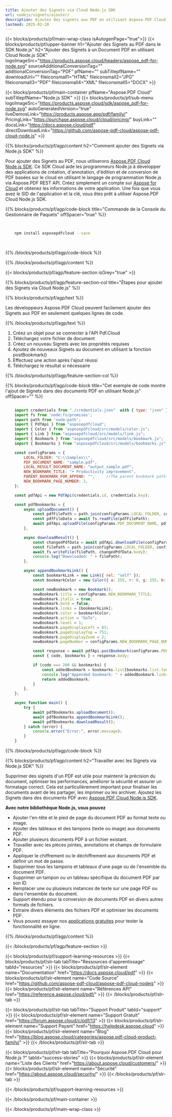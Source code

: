 ```yaml
---
title: Ajouter des Signets via Cloud Node.js SDK
url: nodejs/signets/ajouter/
description: Ajoutez des signets aux PDF en utilisant Aspose.PDF Cloud SDK pour Node.js. Activez la navigation et la structure dans les documents.
lastmod: 2025-02-20
---
```


{{< blocks/products/pf/main-wrap-class isAutogenPage="true">}}
{{< blocks/products/pf/upper-banner h1="Ajouter des Signets au PDF dans le SDK Node.js" h2="Ajouter des Signets à un Document PDF en utilisant Cloud Node.js SDK" logoImageSrc="https://products.aspose.cloud/headers/aspose_pdf-for-node.svg" sourceAdditionalConversionTag="" additionalConversionTag="PDF" pfName="" subTitlepfName="" downloadUrl="" fileiconsmall1="HTML" fileiconsmall2="JPG" fileiconsmall3="PDF" fileiconsmall4="XML" fileiconsmall5="DOCX" >}}

{{< blocks/products/pf/main-container pfName="Aspose.PDF Cloud" subTitlepfName="Node.js SDK" >}}
{{< blocks/products/pf/sub-menu logoImageSrc="https://products.aspose.cloud/sdk/aspose_pdf-for-node.svg"
autoGeneratedVersion="true"
liveDemosLink="https://products.aspose.app/pdf/family/" PricingLink="https://purchase.aspose.cloud/cloud/pricing/" buyLink="" docsLink="https://docs.aspose.cloud/pdf"  directDownloadLink="https://github.com/aspose-pdf-cloud/aspose-pdf-cloud-node.js" >}}

{{% blocks/products/pf/agp/content h2="Comment ajouter des Signets via Node.js SDK" %}}

Pour ajouter des Signets au PDF, nous utiliserons
[Aspose.PDF Cloud Node.js SDK](https://products.aspose.cloud/pdf/nodejs/). Ce SDK Cloud aide les programmeurs Node.js à développer des applications de création, d'annotation, d'édition et de conversion de PDF basées sur le cloud en utilisant le langage de programmation Node.js via Aspose.PDF REST API. Créez simplement un compte sur [Aspose for Cloud](https://dashboard.aspose.cloud/#/apps) et obtenez les informations de votre application. Une fois que vous avez le SID de l'application et la clé, vous êtes prêt à utiliser Aspose.PDF Cloud Node.js SDK.

{{% blocks/products/pf/agp/code-block title="Commande de la Console du Gestionnaire de Paquets" offSpacer="true" %}}

```bash

     
    npm install asposepdfcloud --save
     
     

```

{{% /blocks/products/pf/agp/code-block %}}

{{% /blocks/products/pf/agp/content %}}

{{< blocks/products/pf/agp/feature-section isGrey="true" >}}

{{% blocks/products/pf/agp/feature-section-col title="Étapes pour ajouter des Signets via Cloud Node.js" %}}

{{% blocks/products/pf/agp/text %}}

Les développeurs Aspose.PDF Cloud peuvent facilement ajouter des Signets aux PDF en seulement quelques lignes de code.

{{% /blocks/products/pf/agp/text %}}

1. Créez un objet pour se connecter à l'API Pdf.Cloud
1. Téléchargez votre fichier de document
1. Créez un nouveau Signets avec les propriétés requises
1. Ajoutez de nouveaux Signets au document en utilisant la fonction postBookmark()
1. Effectuez une action après l'ajout réussi
1. Téléchargez le résultat si nécessaire

{{% /blocks/products/pf/agp/feature-section-col %}}


{{% blocks/products/pf/agp/code-block title="Cet exemple de code montre l'ajout de Signets dans des documents PDF en utilisant Node.js" offSpacer="" %}}

```js

    import credentials from "./credentials.json"  with { type: "json" }; // json-file in this format: { "id": "*****", "key": "*******" }
    import fs from 'node:fs/promises';
    import path from 'node:path';
    import { PdfApi } from "asposepdfcloud";
    import { Color } from "asposepdfcloud/src/models/color.js";
    import { Link } from "asposepdfcloud/src/models/link.js";
    import { Bookmark } from "asposepdfcloud/src/models/bookmark.js";
    import { Bookmarks } from "asposepdfcloud/src/models/bookmarks.js";

    const configParams = {
        LOCAL_FOLDER: "C:\\Samples\\",
        PDF_DOCUMENT_NAME: "sample.pdf",
        LOCAL_RESULT_DOCUMENT_NAME: "output_sample.pdf",
        NEW_BOOKMARK_TITLE: "• Productivity improvement",
        PARENT_BOOKMARK_FOR_APPEND: "",     //The parent bookmark path. Specify an empty string when adding a bookmark to the root.
        NEW_BOOKMARK_PAGE_NUMBER: 2,
    };

    const pdfApi = new PdfApi(credentials.id, credentials.key);

    const pdfBookmarks = {
        async uploadDocument() {
            const pdfFilePath = path.join(configParams.LOCAL_FOLDER, configParams.PDF_DOCUMENT_NAME);
            const pdfFileData = await fs.readFile(pdfFilePath);
            await pdfApi.uploadFile(configParams.PDF_DOCUMENT_NAME, pdfFileData);
        },

        async downloadResult() {
            const changedPdfData = await pdfApi.downloadFile(configParams.PDF_DOCUMENT_NAME);
            const filePath = path.join(configParams.LOCAL_FOLDER, configParams.LOCAL_RESULT_DOCUMENT_NAME);
            await fs.writeFile(filePath, changedPdfData.body);
            console.log("Downloaded: " + filePath);
        },

        async appendBookmarkLink() {
            const bookmarkLink = new Link({ rel: "self" });
            const bookmarkColor = new Color({ a: 255, r: 0, g: 255, b: 0 });

            const newBookmark = new Bookmark();
            newBookmark.title = configParams.NEW_BOOKMARK_TITLE;
            newBookmark.italic = true;
            newBookmark.bold = false;
            newBookmark.links = [bookmarkLink];
            newBookmark.color = bookmarkColor;
            newBookmark.action = "GoTo";
            newBookmark.level = 1;
            newBookmark.pageDisplayLeft = 83;
            newBookmark.pageDisplayTop = 751;
            newBookmark.pageDisplayZoom = 2;
            newBookmark.pageNumber = configParams.NEW_BOOKMARK_PAGE_NUMBER;

            const response = await pdfApi.postBookmark(configParams.PDF_DOCUMENT_NAME, configParams.PARENT_BOOKMARK_FOR_APPEND, [newBookmark]);
            const { code, bookmarks } = response.body;

            if (code === 200 && bookmarks) {
                const addedBookmark = bookmarks.list[bookmarks.list.length - 1];
                console.log("Appended bookmark: " + addedBookmark.links[0].href + " => " + addedBookmark.title);
                return addedBookmark;
            }
        },
    };

    async function main() {
        try {
            await pdfBookmarks.uploadDocument();
            await pdfBookmarks.appendBookmarkLink();
            await pdfBookmarks.downloadResult();
        } catch (error) {
            console.error("Error:", error.message);
        }
    }
```

{{% /blocks/products/pf/agp/code-block %}}

{{% blocks/products/pf/agp/content h2="Travailler avec les Signets via Node.js SDK" %}}

Supprimer des signets d'un PDF est utile pour maintenir la précision du document, optimiser les performances, améliorer la sécurité et assurer un formatage correct. Cela est particulièrement important pour finaliser les documents avant de les partager, les imprimer ou les archiver.
Ajoutez les Signets dans des documents PDF avec [Aspose.PDF Cloud Node.js SDK](https://products.aspose.cloud/pdf/nodejs/).

**Avec notre bibliothèque Node.js, vous pouvez**

+ Ajouter l'en-tête et le pied de page du document PDF au format texte ou image.
+ Ajouter des tableaux et des tampons (texte ou image) aux documents PDF.
+ Ajouter plusieurs documents PDF à un fichier existant.
+ Travailler avec les pièces jointes, annotations et champs de formulaire PDF.
+ Appliquer le chiffrement ou le déchiffrement aux documents PDF et définir un mot de passe.
+ Supprimer tous les tampons et tableaux d'une page ou de l'ensemble du document PDF.
+ Supprimer un tampon ou un tableau spécifique du document PDF par son ID.
+ Remplacer une ou plusieurs instances de texte sur une page PDF ou dans l'ensemble du document.
+ Support étendu pour la conversion de documents PDF en divers autres formats de fichiers.
+ Extraire divers éléments des fichiers PDF et optimiser les documents PDF.
+ Vous pouvez essayer nos [applications gratuites](https://products.aspose.app/pdf/family/) pour tester la fonctionnalité en ligne.

{{% /blocks/products/pf/agp/content %}}

{{< /blocks/products/pf/agp/feature-section >}}

{{< blocks/products/pf/support-learning-resources >}}
{{< blocks/products/pf/slr-tab tabTitle="Ressources d'apprentissage" tabId="resources" >}}
{{< blocks/products/pf/slr-element name="Documentation" href="https://docs.aspose.cloud/pdf" >}}
{{< blocks/products/pf/slr-element name="Code Source" href="https://github.com/aspose-pdf-cloud/aspose-pdf-cloud-nodejs" >}}
{{< blocks/products/pf/slr-element name="Références API" href="https://reference.aspose.cloud/pdf/" >}}
{{< /blocks/products/pf/slr-tab >}}

{{< blocks/products/pf/slr-tab tabTitle="Support Produit" tabId="support" >}}
{{< blocks/products/pf/slr-element name="Support Gratuit" href="https://forum.aspose.cloud/c/pdf/13" >}}
{{< blocks/products/pf/slr-element name="Support Payant" href="https://helpdesk.aspose.cloud" >}}
{{< blocks/products/pf/slr-element name="Blog" href="https://blog.aspose.cloud/categories/aspose.pdf-cloud-product-family/" >}}
{{< /blocks/products/pf/slr-tab >}}

{{< blocks/products/pf/slr-tab tabTitle="Pourquoi Aspose.PDF Cloud pour Node.js ?" tabId="success-stories" >}}
{{< blocks/products/pf/slr-element name="Liste des Clients" href="https://about.aspose.cloud/customers/" >}}
{{< blocks/products/pf/slr-element name="Sécurité" href="https://about.aspose.cloud/security/" >}}
{{< /blocks/products/pf/slr-tab >}}

{{< /blocks/products/pf/support-learning-resources >}}

<!-- aboutfile Ends -->

{{< /blocks/products/pf/main-container >}}

{{< /blocks/products/pf/main-wrap-class >}}



